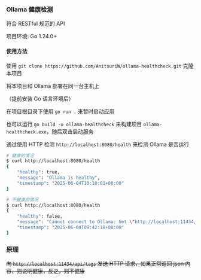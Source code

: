 ### Ollama 健康检测

符合 RESTful 规范的 API

项目环境: Go 1.24.0+

#### 使用方法

使用 `git clone https://github.com/AnitsuriW/ollama-healthcheck.git` 克隆本项目

将本项目和 Ollama 部署在同一台主机上

（提前安装 Go 语言环境后）

在项目根目录下使用 `go run .` 来暂时启动应用

也可以运行 `go build -o ollama-healthcheck` 来构建项目 `ollama-healthcheck.exe`，随后双击启动服务

通过使用 HTTP 检测 `http://localhost:8080/health` 来检测 Ollama 是否运行

```bash
# 健康的情况
$ curl http://localhost:8080/health
{
	"healthy": true,
	"message": "Ollama is healthy",
	"timestamp": "2025-06-04T10:10:01+08:00"
}

# 不健康的情况
$ curl http://localhost:8080/health
{
	"healthy": false,
	"message": "Cannot connect to Ollama: Get \"http://localhost:11434/api/tags\": dial tcp 127.0.0.1:11434: connect: connection refused",
	"timestamp": "2025-06-04T09:42:18+08:00"
}
```



### ~~原理~~

~~向 `http://localhost:11434/api/tags` 发送 HTTP 请求，如果正常返回 json 内容，则说明健康，反之，则不健康~~